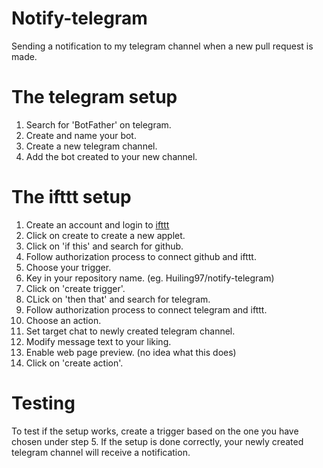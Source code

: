 # Notify-telegram

Sending a notification to my telegram channel when a new pull request is made.

# The telegram setup

1. Search for 'BotFather' on telegram.
2. Create and name your bot.
3. Create a new telegram channel.
4. Add the bot created to your new channel.

# The ifttt setup

1. Create an account and login to [ifttt](https://ifttt.com)
2. Click on create to create a new applet.
3. Click on 'if this' and search for github. 
4. Follow authorization process to connect github and ifttt.
5. Choose your trigger.
6. Key in your repository name. (eg. Huiling97/notify-telegram)
7. Click on 'create trigger'.
8. CLick on 'then that' and search for telegram.
9. Follow authorization process to connect telegram and ifttt.
10. Choose an action.
11. Set target chat to newly created telegram channel.
12. Modify message text to your liking.
13. Enable web page preview. (no idea what this does)
14. Click on 'create action'.

# Testing

To test if the setup works, create a trigger based on the one you have chosen under step 5.
If the setup is done correctly, your newly created telegram channel will receive a notification.
